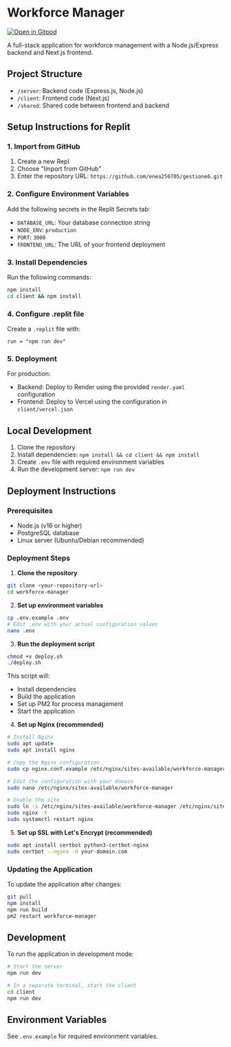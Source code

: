 # Workforce Manager

[![Open in Gitpod](https://gitpod.io/button/open-in-gitpod.svg)](https://gitpod.io/#https://github.com/enea250705/gestione6)

A full-stack application for workforce management with a Node.js/Express backend and Next.js frontend.

## Project Structure

- `/server`: Backend code (Express.js, Node.js)
- `/client`: Frontend code (Next.js)
- `/shared`: Shared code between frontend and backend

## Setup Instructions for Replit

### 1. Import from GitHub

1. Create a new Repl
2. Choose "Import from GitHub"
3. Enter the repository URL: `https://github.com/enea250705/gestione6.git`

### 2. Configure Environment Variables

Add the following secrets in the Replit Secrets tab:

- `DATABASE_URL`: Your database connection string
- `NODE_ENV`: `production`
- `PORT`: `3000`
- `FRONTEND_URL`: The URL of your frontend deployment

### 3. Install Dependencies

Run the following commands:

```bash
npm install
cd client && npm install
```

### 4. Configure .replit file

Create a `.replit` file with:

```
run = "npm run dev"
```

### 5. Deployment

For production:

- Backend: Deploy to Render using the provided `render.yaml` configuration
- Frontend: Deploy to Vercel using the configuration in `client/vercel.json`

## Local Development

1. Clone the repository
2. Install dependencies: `npm install && cd client && npm install`
3. Create `.env` file with required environment variables
4. Run the development server: `npm run dev`

## Deployment Instructions

### Prerequisites

- Node.js (v16 or higher)
- PostgreSQL database
- Linux server (Ubuntu/Debian recommended)

### Deployment Steps

1. **Clone the repository**

```bash
git clone <your-repository-url>
cd workforce-manager
```

2. **Set up environment variables**

```bash
cp .env.example .env
# Edit .env with your actual configuration values
nano .env
```

3. **Run the deployment script**

```bash
chmod +x deploy.sh
./deploy.sh
```

This script will:
- Install dependencies
- Build the application
- Set up PM2 for process management
- Start the application

4. **Set up Nginx (recommended)**

```bash
# Install Nginx
sudo apt update
sudo apt install nginx

# Copy the Nginx configuration
sudo cp nginx.conf.example /etc/nginx/sites-available/workforce-manager

# Edit the configuration with your domain
sudo nano /etc/nginx/sites-available/workforce-manager

# Enable the site
sudo ln -s /etc/nginx/sites-available/workforce-manager /etc/nginx/sites-enabled/
sudo nginx -t
sudo systemctl restart nginx
```

5. **Set up SSL with Let's Encrypt (recommended)**

```bash
sudo apt install certbot python3-certbot-nginx
sudo certbot --nginx -d your-domain.com
```

### Updating the Application

To update the application after changes:

```bash
git pull
npm install
npm run build
pm2 restart workforce-manager
```

## Development

To run the application in development mode:

```bash
# Start the server
npm run dev

# In a separate terminal, start the client
cd client
npm run dev
```

## Environment Variables

See `.env.example` for required environment variables. 